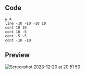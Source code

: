 ## Code
```
w 4
line -10 -10 -10 10
cont 10 10
cont 10 -5
cont -5 -5
cont -10 -10
```
## Preview

![Screenshot 2023-12-20 at 20 51 50](https://github.com/Mistium/Origin-OS/assets/92952823/fb062ff0-8899-4cfc-bb2b-9386709b2e80)
